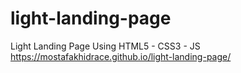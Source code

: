 # light-landing-page
Light Landing Page Using  HTML5 - CSS3 - JS
https://mostafakhidrace.github.io/light-landing-page/
